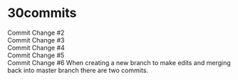 # 30commits <br>
Commit Change #2 <br>
Commit Change #3 <br>
Commit Change #4 <br>
Commit Change #5 <br>
Commit Change #6 When creating a new branch to make edits and merging back into master branch there are two commits.<br>
